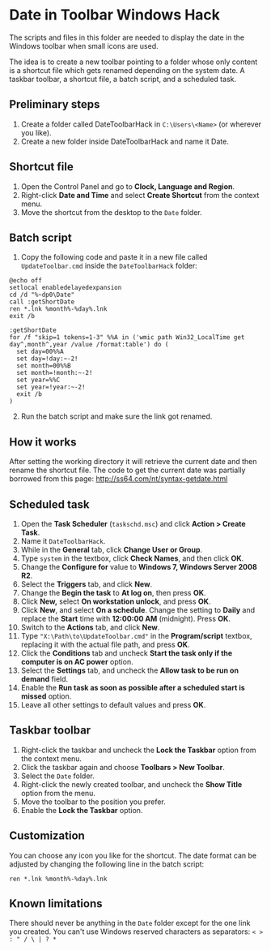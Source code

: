 # Date in Toolbar Windows Hack

The scripts and files in this folder are needed to display the date in the Windows toolbar when small icons are used.

The idea is to create a new toolbar pointing to a folder whose only content is a shortcut file which gets renamed depending on the system date. A taskbar toolbar, a shortcut file, a batch script, and a scheduled task.

## Preliminary steps

1. Create a folder called DateToolbarHack in `C:\Users\<Name>` (or wherever you like).
2. Create a new folder inside DateToolbarHack and name it Date.

## Shortcut file

1. Open the Control Panel and go to **Clock, Language and Region**.
2. Right-click **Date and Time** and select **Create Shortcut** from the context menu.
3. Move the shortcut from the desktop to the `Date` folder.

## Batch script

1. Copy the following code and paste it in a new file called `UpdateToolbar.cmd` inside the `DateToolbarHack` folder:

```batch
@echo off
setlocal enabledelayedexpansion
cd /d "%~dp0\Date"
call :getShortDate
ren *.lnk %month%-%day%.lnk
exit /b

:getShortDate
for /f "skip=1 tokens=1-3" %%A in ('wmic path Win32_LocalTime get day^,month^,year /value /format:table') do (
  set day=00%%A
  set day=!day:~-2!
  set month=00%%B
  set month=!month:~-2!
  set year=%%C
  set year=!year:~-2!
  exit /b
)
```

2. Run the batch script and make sure the link got renamed.

## How it works

After setting the working directory it will retrieve the current date and then rename the shortcut file. The code to get the current date was partially borrowed from this page: http://ss64.com/nt/syntax-getdate.html

## Scheduled task

1. Open the **Task Scheduler** (`taskschd.msc`) and click **Action > Create Task**.
2. Name it `DateToolbarHack`.
3. While in the **General** tab, click **Change User or Group**.
4. Type `system` in the textbox, click **Check Names**, and then click **OK**.
5. Change the **Configure for** value to **Windows 7, Windows Server 2008 R2**.
6. Select the **Triggers** tab, and click **New**.
7. Change the **Begin the task** to **At log on**, then press **OK**.
8. Click **New,** select **On workstation unlock**, and press **OK**.
9. Click **New**, and select **On a schedule**. Change the setting to **Daily** and replace the **Start** time with **12:00:00 AM** (midnight). Press **OK**.
10. Switch to the **Actions** tab, and click **New**.
11. Type `"X:\Path\to\UpdateToolbar.cmd"` in the **Program/script** textbox, replacing it with the actual file path, and press **OK**.
12. Click the **Conditions** tab and uncheck **Start the task only if the computer is on AC power** option.
13. Select the **Settings** tab, and uncheck the **Allow task to be run on demand** field.
14. Enable the **Run task as soon as possible after a scheduled start is missed** option.
15. Leave all other settings to default values and press **OK**.

## Taskbar toolbar

1. Right-click the taskbar and uncheck the **Lock the Taskbar** option from the context menu.
2. Click the taskbar again and choose **Toolbars > New Toolbar**.
3. Select the `Date` folder.
4. Right-click the newly created toolbar, and uncheck the **Show Title** option from the menu.
5. Move the toolbar to the position you prefer.
6. Enable the **Lock the Taskbar** option.

## Customization

You can choose any icon you like for the shortcut. The date format can be adjusted by changing the following line in the batch script:

`ren *.lnk %month%-%day%.lnk`

## Known limitations

There should never be anything in the `Date` folder except for the one link you created.
You can't use Windows reserved characters as separators: `< > : " / \ | ? *`
